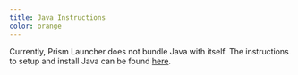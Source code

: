 ```yaml
---
title: Java Instructions
color: orange
---
```


Currently, Prism Launcher does not bundle Java with itself. The instructions to setup and install Java can be found [here](https://prismlauncher.org/wiki/getting-started/installing-java/).

